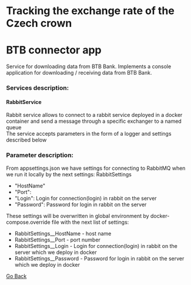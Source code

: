 # Tracking the exchange rate of the Czech crown
# BTB connector app
Service for downloading data from BTB Bank. Implements a console application for downloading / receiving data from BTB Bank.

### Services description:
#### RabbitService
Rabbit service allows to connect to a rabbit service deployed in a docker container and send a message through a specific exchanger to a named queue  
The service accepts parameters in the form of a logger and settings described below 

### Parameter description:
From appsettings.json we have settings for connecting to RabbitMQ when we run it locally by the next settings:
RabbitSettings
- "HostName"
- "Port": 
- "Login": Login for connection(login) in rabbit on the server
- "Password": Password for login in rabbit on the server

These settings will be overwritten in global environment by docker-compose.override file with the next list of settings:
- RabbitSettings__HostName - host name
- RabbitSettings__Port - port number
- RabbitSettings__Login - Login for connection(login) in rabbit on the server which we deploy in docker
- RabbitSettings__Password - Password for login in rabbit on the server which we deploy in docker


[Go Back](../../Readme.md)